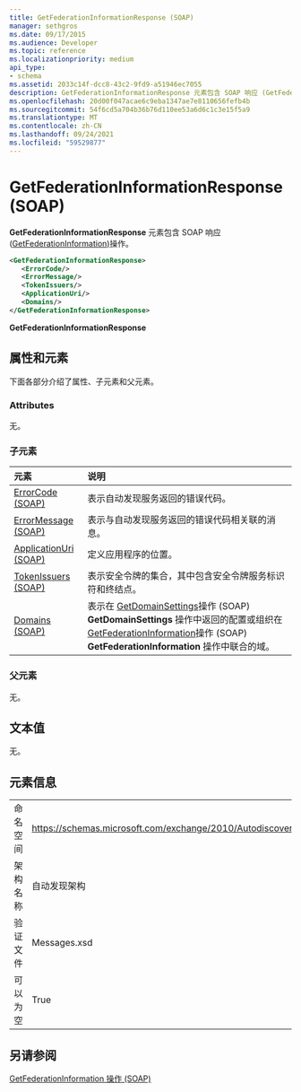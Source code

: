 ```yaml
---
title: GetFederationInformationResponse (SOAP)
manager: sethgros
ms.date: 09/17/2015
ms.audience: Developer
ms.topic: reference
ms.localizationpriority: medium
api_type:
- schema
ms.assetid: 2033c14f-dcc8-43c2-9fd9-a51946ec7055
description: GetFederationInformationResponse 元素包含 SOAP 响应 (GetFederationInformation) 操作。
ms.openlocfilehash: 20d00f047acae6c9eba1347ae7e8110656fefb4b
ms.sourcegitcommit: 54f6cd5a704b36b76d110ee53a6d6c1c3e15f5a9
ms.translationtype: MT
ms.contentlocale: zh-CN
ms.lasthandoff: 09/24/2021
ms.locfileid: "59529877"
---
```

# <a name="getfederationinformationresponse-soap"></a>GetFederationInformationResponse (SOAP)

**GetFederationInformationResponse** 元素包含 SOAP 响应 ([GetFederationInformation)](getfederationinformation-operation-soap.md)操作。 
  
```XML
<GetFederationInformationResponse>
   <ErrorCode/>
   <ErrorMessage/>
   <TokenIssuers/>
   <ApplicationUri/>
   <Domains/>
</GetFederationInformationResponse>
```

 **GetFederationInformationResponse**
## <a name="attributes-and-elements"></a>属性和元素

下面各部分介绍了属性、子元素和父元素。
  
### <a name="attributes"></a>Attributes

无。
  
### <a name="child-elements"></a>子元素

|**元素**|**说明**|
|:-----|:-----|
|[ErrorCode (SOAP)](errorcode-soap.md) <br/> |表示自动发现服务返回的错误代码。  <br/> |
|[ErrorMessage (SOAP)](errormessage-soap.md) <br/> |表示与自动发现服务返回的错误代码相关联的消息。  <br/> |
|[ApplicationUri (SOAP)](applicationuri-soap.md) <br/> |定义应用程序的位置。  <br/> |
|[TokenIssuers (SOAP)](tokenissuers-soap.md) <br/> |表示安全令牌的集合，其中包含安全令牌服务标识符和终结点。  <br/> |
|[Domains (SOAP)](domains-soap.md) <br/> |表示在 [GetDomainSettings](getdomainsettings-operation-soap.md)操作 (SOAP) **GetDomainSettings** 操作中返回的配置或组织在 [GetFederationInformation](getfederationinformation-operation-soap.md)操作 (SOAP) **GetFederationInformation** 操作中联合的域。  <br/> |
   
### <a name="parent-elements"></a>父元素

无。
  
## <a name="text-value"></a>文本值

无。
  
## <a name="element-information"></a>元素信息

|||
|:-----|:-----|
|命名空间  <br/> |https://schemas.microsoft.com/exchange/2010/Autodiscover  <br/> |
|架构名称  <br/> |自动发现架构  <br/> |
|验证文件  <br/> |Messages.xsd  <br/> |
|可以为空  <br/> |True  <br/> |
   
## <a name="see-also"></a>另请参阅



[GetFederationInformation 操作 (SOAP)](getfederationinformation-operation-soap.md)

